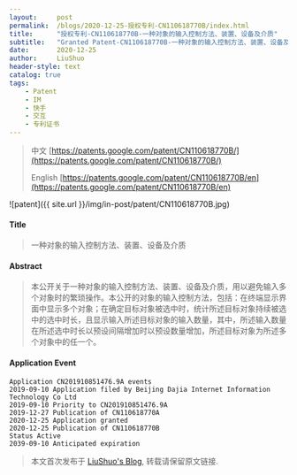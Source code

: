 ```yaml
---
layout:     post
permalink:  /blogs/2020-12-25-授权专利-CN110618770B/index.html
title:      "授权专利-CN110618770B-一种对象的输入控制方法、装置、设备及介质"
subtitle:   "Granted Patent-CN110618770B-一种对象的输入控制方法、装置、设备及介质"
date:       2020-12-25
author:     LiuShuo
header-style: text
catalog: true
tags:
    - Patent
    - IM
    - 快手
    - 交互
    - 专利证书
---
```

> 中文 [https://patents.google.com/patent/CN110618770B/](https://patents.google.com/patent/CN110618770B/)
>
> English [https://patents.google.com/patent/CN110618770B/en](https://patents.google.com/patent/CN110618770B/en)

![patent]({{ site.url }}/img/in-post/patent/CN110618770B.jpg)
#### Title
> 一种对象的输入控制方法、装置、设备及介质








#### Abstract
> 本公开关于一种对象的输入控制方法、装置、设备及介质，用以避免输入多个对象时的繁琐操作。本公开的对象的输入控制方法，包括：在终端显示界面中显示多个对象；在确定目标对象被选中时，统计所述目标对象持续被选中的选中时长，且显示输入所述目标对象的输入数量，其中，所述输入数量在所述选中时长以预设间隔增加时以预设数量增加，所述目标对象为所述多个对象中的任一个。








#### Application Event
```
Application CN201910851476.9A events 
2019-09-10 Application filed by Beijing Dajia Internet Information Technology Co Ltd
2019-09-10 Priority to CN201910851476.9A
2019-12-27 Publication of CN110618770A
2020-12-25 Application granted
2020-12-25 Publication of CN110618770B
Status Active
2039-09-10 Anticipated expiration
```
> 本文首次发布于 [LiuShuo's Blog](https://liushuo.me), 
转载请保留原文链接.
